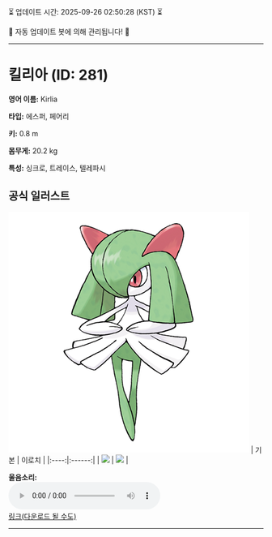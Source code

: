 
⏳ 업데이트 시간: 2025-09-26 02:50:28 (KST) ⏳

🤖 자동 업데이트 봇에 의해 관리됩니다! 🤖

---

# 킬리아 (ID: 281)
**영어 이름:** Kirlia

**타입:** 에스퍼, 페어리

**키:** 0.8 m

**몸무게:** 20.2 kg

**특성:** 싱크로, 트레이스, 텔레파시

## 공식 일러스트
![](https://raw.githubusercontent.com/PokeAPI/sprites/master/sprites/pokemon/other/official-artwork/281.png)
| 기본 | 이로치 |
|:----:|:------:|
| <img src="http://play.pokemonshowdown.com/sprites/ani/kirlia.gif" width="200"> | <img src="http://play.pokemonshowdown.com/sprites/ani-shiny/kirlia.gif" width="200"> |

**울음소리:**<br><audio controls src="https://raw.githubusercontent.com/PokeAPI/cries/main/cries/pokemon/latest/281.ogg"></audio><br> [링크(다운로드 될 수도)](https://raw.githubusercontent.com/PokeAPI/cries/main/cries/pokemon/latest/281.ogg)


---
